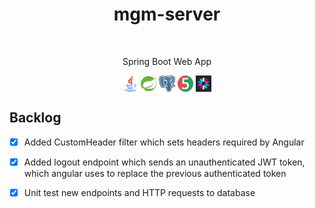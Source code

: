<h1 align="center"> mgm-server </h1> <br>

<p align="center">
  Spring Boot Web App
</p>

<div align="center">
<!--      <picture>
        <img alt="" title="" src="readme/jwt.png" align="center" width="5%" height="5%">
    </picture> -->
    <picture>
        <img alt="" title="" src="readme/java.png" align="center" width="5%" height="5%">
    </picture>
     <picture>
        <img alt="" title="" src="readme/spring.png" align="center" width="5%" height="5%">
    </picture>
     <picture>
        <img alt="" title="" src="readme/postgres.png" align="center" width="5%" height="5%">
    </picture>
    <picture>
        <img alt="" title="" src="readme/junit.png" align="center" width="5%" height="5%">
    </picture>
    <picture>
        <img alt="" title="" src="readme/jwt.png" align="center" width="5%" height="5%">
    </picture>
</div>

## Backlog
- [x] Added CustomHeader filter which sets headers required by Angular
- [x] Added logout endpoint which sends an unauthenticated JWT token, which angular uses to replace the previous authenticated token
- [x] Unit test new endpoints and HTTP requests to database

  <br/>
